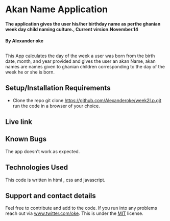 # Akan Name Application
#### The application gives the user his/her birthday name as perthe ghanian week day child naming culture., Current virsion.November.14
#### By **Alexander oke**
##
This App calculates the day of the week a user was born from the birth date, month, and year provided and gives the user an akan Name, akan names are names given to ghanian children corresponding to the day of the week he or she is born.
## Setup/Installation Requirements
* Clone the repo git clone https://github.com/Alexanderoke/week2I.p.git
run the code in a browser of your choice.

## Live link
## Known Bugs
The app doesn't work as expected.
## Technologies Used
This code is written in html , css and javascript.
## Support and contact details
Feel free to contribute and add to the code. If you run into any problems reach out via www.twitter.com/oke.
This is under the [MIT](LICENSE) license.